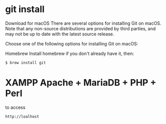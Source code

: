 # git install

Download for macOS
There are several options for installing Git on macOS. Note that any non-source distributions are provided by third parties, and may not be up to date with the latest source release.

Choose one of the following options for installing Git on macOS:

Homebrew
Install homebrew if you don't already have it, then:

```
$ brew install git
```

# XAMPP Apache + MariaDB + PHP + Perl

to access

```
http://loalhost
```
